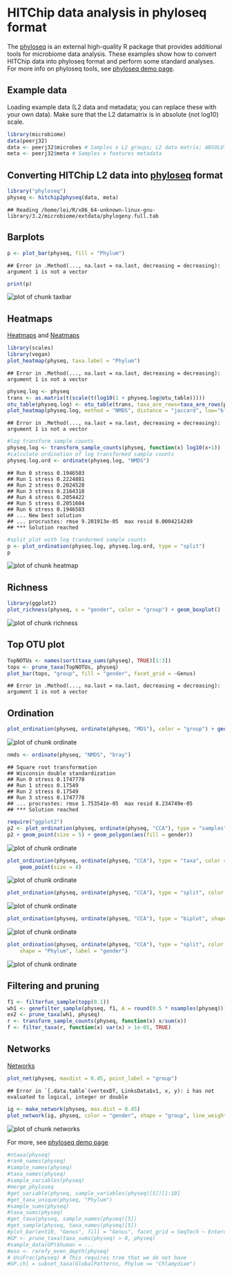 # HITChip data analysis in phyloseq format

The [phyloseq](https://github.com/joey711/phyloseq) is an external high-quality R package that provides additional tools for microbiome data analysis. These examples show how to convert HITChip data into phyloseq format and perform some standard analyses. For more info on phyloseq tools, see [phyloseq demo page](http://joey711.github.io/phyloseq-demo/).


## Example data

Loading example data (L2 data and metadata; you can replace these with your own data). Make sure that the L2 datamatrix is in absolute (not log10) scale.


```r
library(microbiome)
data(peerj32)
data <- peerj32$microbes # Samples x L2 groups; L2 data matrix; ABSOLUTE scale, not log10
meta <- peerj32$meta # Samples x features metadata
```

## Converting HITChip L2 data into [phyloseq](https://github.com/joey711/phyloseq) format


```r
library("phyloseq")
physeq <- hitchip2physeq(data, meta)
```

```
## Reading /home/lei/R/x86_64-unknown-linux-gnu-library/3.2/microbiome/extdata/phylogeny.full.tab
```

## Barplots


```r
p <- plot_bar(physeq, fill = "Phylum")
```

```
## Error in .Method(..., na.last = na.last, decreasing = decreasing): argument 1 is not a vector
```

```r
print(p)
```

![plot of chunk taxbar](figure/taxbar-1.png) 


## Heatmaps

[Heatmaps](http://joey711.github.io/phyloseq/plot_heatmap-examples) and [Neatmaps](http://www.biomedcentral.com/1471-2105/11/45)


```r
library(scales)
library(vegan)
plot_heatmap(physeq, taxa.label = "Phylum")
```

```
## Error in .Method(..., na.last = na.last, decreasing = decreasing): argument 1 is not a vector
```

```r
physeq.log <- physeq
trans <- as.matrix(t(scale(t(log10(1 + physeq.log@otu_table)))))
otu_table(physeq.log) <- otu_table(trans, taxa_are_rows=taxa_are_rows(physeq))
plot_heatmap(physeq.log, method = "NMDS", distance = "jaccard", low="blue", high="red")
```

```
## Error in .Method(..., na.last = na.last, decreasing = decreasing): argument 1 is not a vector
```

```r
#log transform sample counts
physeq.log <- transform_sample_counts(physeq, function(x) log10(x+1))
#calculate ordination of log transformed sample counts
physeq.log.ord <- ordinate(physeq.log, "NMDS")
```

```
## Run 0 stress 0.1946503 
## Run 1 stress 0.2224881 
## Run 2 stress 0.2024528 
## Run 3 stress 0.2164318 
## Run 4 stress 0.2054422 
## Run 5 stress 0.2051604 
## Run 6 stress 0.1946503 
## ... New best solution
## ... procrustes: rmse 9.201913e-05  max resid 0.0004214249 
## *** Solution reached
```

```r
#split plot with log trandormed sample counts
p <- plot_ordination(physeq.log, physeq.log.ord, type = "split")
p
```

![plot of chunk heatmap](figure/heatmap-1.png) 

## Richness


```r
library(ggplot2)
plot_richness(physeq, x = "gender", color = "group") + geom_boxplot()
```

![plot of chunk richness](figure/richness-1.png) 

## Top OTU plot


```r
TopNOTUs <- names(sort(taxa_sums(physeq), TRUE)[1:3])
tops <- prune_taxa(TopNOTUs, physeq)
plot_bar(tops, "group", fill = "gender", facet_grid = ~Genus)
```

```
## Error in .Method(..., na.last = na.last, decreasing = decreasing): argument 1 is not a vector
```

## Ordination


```r
plot_ordination(physeq, ordinate(physeq, "MDS"), color = "group") + geom_point(size = 5)
```

![plot of chunk ordinate](figure/ordinate-1.png) 

```r
nmds <- ordinate(physeq, "NMDS", "bray")
```

```
## Square root transformation
## Wisconsin double standardization
## Run 0 stress 0.1747778 
## Run 1 stress 0.17549 
## Run 2 stress 0.17549 
## Run 3 stress 0.1747778 
## ... procrustes: rmse 1.753541e-05  max resid 8.234749e-05 
## *** Solution reached
```

```r
require("ggplot2")
p2 <- plot_ordination(physeq, ordinate(physeq, "CCA"), type = "samples", color = "gender")
p2 + geom_point(size = 5) + geom_polygon(aes(fill = gender))
```

![plot of chunk ordinate](figure/ordinate-2.png) 

```r
plot_ordination(physeq, ordinate(physeq, "CCA"), type = "taxa", color = "Phylum") + 
    geom_point(size = 4)
```

![plot of chunk ordinate](figure/ordinate-3.png) 

```r
plot_ordination(physeq, ordinate(physeq, "CCA"), type = "split", color = "gender")
```

![plot of chunk ordinate](figure/ordinate-4.png) 

```r
plot_ordination(physeq, ordinate(physeq, "CCA"), type = "biplot", shape = "Phylum")
```

![plot of chunk ordinate](figure/ordinate-5.png) 

```r
plot_ordination(physeq, ordinate(physeq, "CCA"), type = "split", color = "gender", 
    shape = "Phylum", label = "gender")
```

![plot of chunk ordinate](figure/ordinate-6.png) 

## Filtering and pruning


```r
f1 <- filterfun_sample(topp(0.1))
wh1 <- genefilter_sample(physeq, f1, A = round(0.5 * nsamples(physeq)))
ex2 <- prune_taxa(wh1, physeq)
r <- transform_sample_counts(physeq, function(x) x/sum(x))
f <- filter_taxa(r, function(x) var(x) > 1e-05, TRUE)
```

## Networks

[Networks](http://joey711.github.io/phyloseq/plot_network-examples)


```r
plot_net(physeq, maxdist = 0.45, point_label = "group")
```

```
## Error in `[.data.table`(vertexDT, LinksData$v1, x, y): i has not evaluated to logical, integer or double
```

```r
ig <- make_network(physeq, max.dist = 0.45)
plot_network(ig, physeq, color = "gender", shape = "group", line_weight = 0.4, label = NULL)
```

![plot of chunk networks](figure/networks-1.png) 



For more, see [phyloseq demo page](http://joey711.github.io/phyloseq-demo/phyloseq-demo.html)


```r
#ntaxa(physeq)
#rank_names(physeq)
#sample_names(physeq)
#taxa_names(physeq)
#sample_variables(physeq)
#merge_phyloseq
#get_variable(physeq, sample_variables(physeq)[5])[1:10]
#get_taxa_unique(physeq, "Phylum")
#sample_sums(physeq)
#taxa_sums(physeq)
#get_taxa(physeq, sample_names(physeq)[5])
#get_sample(physeq, taxa_names(physeq)[5])
#plot_bar(ent10, "Genus", fill = "Genus", facet_grid = SeqTech ~ Enterotype)
#GP <- prune_taxa(taxa_sums(physeq) > 0, physeq)
#sample_data(GP)$human = ...
#eso <- rarefy_even_depth(physeq)
# UniFrac(physeq) # This requires tree that we do not have
#GP.chl = subset_taxa(GlobalPatterns, Phylum == "Chlamydiae")
```
